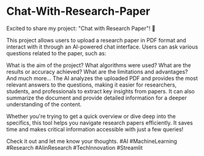 # Chat-With-Research-Paper

Excited to share my project: "Chat with Research Paper"! 🚀

This project allows users to upload a research paper in PDF format and interact with it through an AI-powered chat interface. Users can ask various questions related to the paper, such as:

What is the aim of the project?
What algorithms were used?
What are the results or accuracy achieved?
What are the limitations and advantages?
And much more...
The AI analyzes the uploaded PDF and provides the most relevant answers to the questions, making it easier for researchers, students, and professionals to extract key insights from papers. It can also summarize the document and provide detailed information for a deeper understanding of the content.

Whether you're trying to get a quick overview or dive deep into the specifics, this tool helps you navigate research papers efficiently. It saves time and makes critical information accessible with just a few queries!

Check it out and let me know your thoughts. #AI #MachineLearning #Research #AIinResearch #TechInnovation #Streamlit
